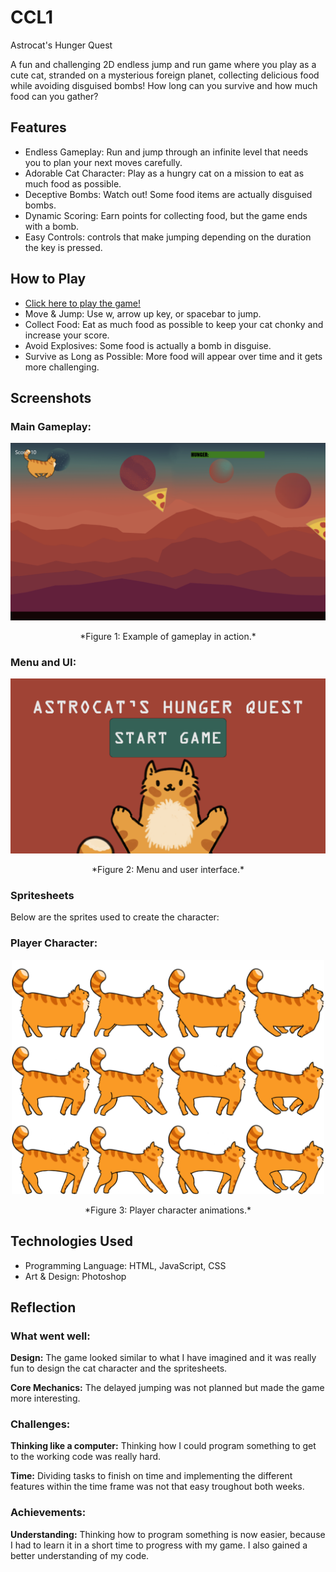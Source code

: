 # CCL1
Astrocat's Hunger Quest

A fun and challenging 2D endless jump and run game where you play as a cute cat, 
stranded on a mysterious foreign planet, collecting delicious food while avoiding disguised bombs! 
How long can you survive and how much food can you gather?

## Features
+ Endless Gameplay: Run and jump through an infinite level that needs you to plan your next moves carefully.
+ Adorable Cat Character: Play as a hungry cat on a mission to eat as much food as possible.
+ Deceptive Bombs: Watch out! Some food items are actually disguised bombs.
+ Dynamic Scoring: Earn points for collecting food, but the game ends with a bomb.
+ Easy Controls: controls that make jumping depending on the duration the key is pressed.

## How to Play
* [Click here to play the game!](https://livviv.github.io/ccl1)
* Move & Jump: Use w, arrow up key, or spacebar to jump.
* Collect Food: Eat as much food as possible to keep your cat chonky and increase your score.
* Avoid Explosives: Some food is actually a bomb in disguise.
* Survive as Long as Possible: More food will appear over time and it gets more challenging.

## Screenshots

### Main Gameplay:
<div style="text-align: center;">
  <img src="images/gameplay.png" alt="Gameplay Screenshot" width="600">
  <p>*Figure 1: Example of gameplay in action.*</p>
</div>

### Menu and UI:
<div style="text-align: center;">
  <img src="images/menu.png" alt="Menu UI Screenshot" width="600">
  <p>*Figure 2: Menu and user interface.*</p>
</div>

### Spritesheets
Below are the sprites used to create the character:

### Player Character:
<div style="text-align: center;">
  <img src="images/spritesheet_all.png" alt="Player Spritesheet" width="500">
  <p>*Figure 3: Player character animations.*</p>
</div>

## Technologies Used
* Programming Language: HTML, JavaScript, CSS
* Art & Design: Photoshop

## Reflection

### What went well:
**Design:** The game looked similar to what I have imagined and it was really fun to design the cat character and the spritesheets.

**Core Mechanics:** The delayed jumping was not planned but made the game more interesting.

### Challenges:
**Thinking like a computer:** Thinking how I could program something to get to the working code was really hard.

**Time:** Dividing tasks to finish on time and implementing the different features within the time frame was not that easy troughout both weeks.

### Achievements:
**Understanding:** Thinking how to program something is now easier, because I had to learn it in a short time to progress with my game. I also gained a better understanding of my code.
